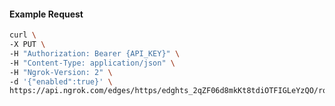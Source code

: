 <!-- Code generated for API Clients. DO NOT EDIT. -->

#### Example Request

```bash
curl \
-X PUT \
-H "Authorization: Bearer {API_KEY}" \
-H "Content-Type: application/json" \
-H "Ngrok-Version: 2" \
-d '{"enabled":true}' \
https://api.ngrok.com/edges/https/edghts_2qZF06d8mkKt8tdiOTFIGLeYzQO/routes/edghtsrt_2qZF067MyDDoPlO0C67O0PkSW5K/websocket_tcp_converter
```
